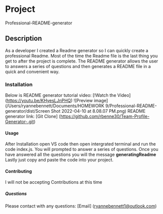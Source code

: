 # Project 
Professional-README-generator 
## Description
As a developer I created a Readme generator so I can quickly create a professional Readme. Most of the time the Readme file is the last thing you get to after the project is complete. The README generator allows the user to answers a series of questions and then generates a README file in a quick and convenient way. 
### Installation 
Below is README generator tutorial video: 
[!Watch the Video]
(https://youtu.be/KHyesLJnPHQ)
![Preview image](/Users/ryannebennett/Documents/HOMEWORK 9/Professional-README-generator/dist/Screen Shot 2022-04-10 at 8.08.07 PM.png)
README generator link: 
[Git Clone]
(https://github.com/rbenne30/Team-Profile-Generator-.git)
#### Usage
After Installation open VS code then open intergrated terminal and run the code index.js. You will prompted to answer a series of questions. Once you have answered all the questions you will the message **generatingReadme** Lastly just copy and paste the code into your project. 
#### Contributing 
I will not be accepting Contributions at this time 
##### Questions 
Please contact with any questions: 
[Email]
(ryannebennett1@outlook.com)
